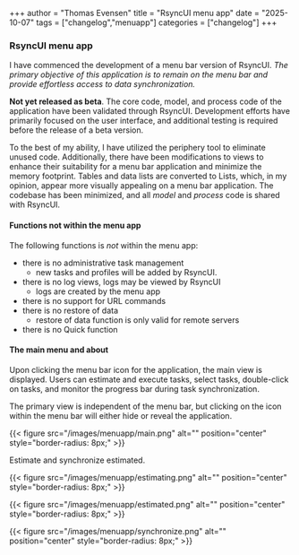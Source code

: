 +++
author = "Thomas Evensen"
title = "RsyncUI menu app"
date = "2025-10-07"
tags = ["changelog","menuapp"]
categories = ["changelog"]
+++

### RsyncUI menu app

I have commenced the development of a menu bar version of RsyncUI. *The primary objective of this application is to remain on the menu bar and provide effortless access to data synchronization.* 

**Not yet released as beta**. The core code, model, and process code of the application have been validated through RsyncUI. Development efforts have primarily focused on the user interface, and additional testing is required before the release of a beta version.

To the best of my ability, I have utilized the periphery tool to eliminate unused code. Additionally, there have been modifications to views to enhance their suitability for a menu bar application and minimize the memory footprint. Tables and data lists are converted to Lists, which, in my opinion, appear more visually appealing on a menu bar application. The codebase has been minimized, and all *model* and *process* code is shared with RsyncUI. 

#### Functions not within the menu app

The following functions is *not* within the menu app:

- there is no administrative task management
	- new tasks and profiles will be added by RsyncUI.
- there is no log views, logs may be viewed by RsyncUI
	- logs are created by the menu app
- there is no support for URL commands
- there is no restore of data
	- restore of data function is only valid for remote servers
- there is no Quick function

#### The main menu and about

Upon clicking the menu bar icon for the application, the main view is displayed. Users can estimate and execute tasks, select tasks, double-click on tasks, and monitor the progress bar during task synchronization.

The primary view is independent of the menu bar, but clicking on the icon within the menu bar will either hide or reveal the application.

{{< figure src="/images/menuapp/main.png" alt="" position="center" style="border-radius: 8px;" >}}

Estimate and synchronize estimated.

{{< figure src="/images/menuapp/estimating.png" alt="" position="center" style="border-radius: 8px;" >}}

{{< figure src="/images/menuapp/estimated.png" alt="" position="center" style="border-radius: 8px;" >}}

{{< figure src="/images/menuapp/synchronize.png" alt="" position="center" style="border-radius: 8px;" >}}
